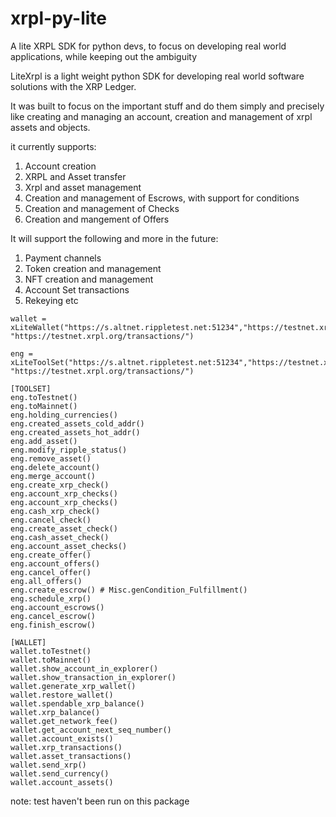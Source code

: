 # xrpl-py-lite
A lite XRPL SDK for python devs, to focus on developing real world applications, while keeping out the ambiguity

LiteXrpl is a light weight python SDK for developing real world software solutions with the XRP Ledger.

It was built to focus on the important stuff and do them simply and precisely like creating and managing an account, creation and management of xrpl assets and objects.

it currently supports:

1. Account creation
2. XRPL and Asset transfer
3. Xrpl and asset management
4. Creation and management of Escrows, with support for conditions 
5. Creation and management of Checks
6. Creation and mangement of Offers

It will support the following and more in the future:
1. Payment channels
2. Token creation and management
3. NFT creation and management
4. Account Set transactions
5. Rekeying
etc


```
wallet = xLiteWallet("https://s.altnet.rippletest.net:51234","https://testnet.xrpl.org/accounts/", "https://testnet.xrpl.org/transactions/")

eng = xLiteToolSet("https://s.altnet.rippletest.net:51234","https://testnet.xrpl.org/accounts/", "https://testnet.xrpl.org/transactions/")

[TOOLSET]
eng.toTestnet()
eng.toMainnet()
eng.holding_currencies()
eng.created_assets_cold_addr()
eng.created_assets_hot_addr()
eng.add_asset()
eng.modify_ripple_status()
eng.remove_asset()
eng.delete_account()
eng.merge_account()
eng.create_xrp_check()
eng.account_xrp_checks()
eng.account_xrp_checks()
eng.cash_xrp_check()
eng.cancel_check()
eng.create_asset_check()
eng.cash_asset_check()
eng.account_asset_checks()
eng.create_offer()
eng.account_offers()
eng.cancel_offer()
eng.all_offers()
eng.create_escrow() # Misc.genCondition_Fulfillment()
eng.schedule_xrp()
eng.account_escrows()
eng.cancel_escrow()
eng.finish_escrow()

[WALLET]
wallet.toTestnet()
wallet.toMainnet()
wallet.show_account_in_explorer()
wallet.show_transaction_in_explorer()
wallet.generate_xrp_wallet()
wallet.restore_wallet()
wallet.spendable_xrp_balance()
wallet.xrp_balance()
wallet.get_network_fee()
wallet.get_account_next_seq_number()
wallet.account_exists()
wallet.xrp_transactions()
wallet.asset_transactions()
wallet.send_xrp()
wallet.send_currency()
wallet.account_assets()

```



note: test haven't been run on this package
